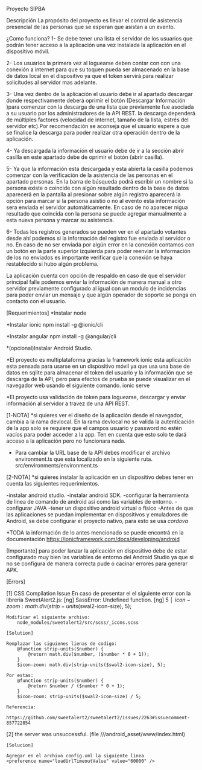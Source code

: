 Proyecto SIPBA

Descripción
La propósito del proyecto es llevar el control de asistencia presencial de las personas que se esperan que asistan a un evento.

¿Como funciona?
1- Se debe tener una lista el servidor de los usuarios que podrán tener acceso a la aplicación una vez instalada la aplicación en el dispositivo móvil.

2- Los usuarios la primera vez al loguearse deben contar con con una conexión a internet para que su toquen pueda ser almacenado en la base de datos local en el dispositivo ya que el token servirá para realizar solicitudes al servidor mas adelante.

3- Una vez dentro de la aplicación el usuario debe ir al apartado descargar donde respectivamente deberá oprimir el botón (Descargar Información )para comenzar con la descarga de una lista que previamente fue asociada a su usuario por los administradores de la API REST. la descarga dependerá de múltiples factores (velocidad de internet, tamaño de la lista, estrés del servidor etc).Por recomendación se aconseja que el usuario espere a que se finalice la descarga para poder realizar otra operación dentro de la aplicación.

4- Ya descargada la información el usuario debe de ir a la sección abrir casilla en este apartado debe de oprimir el botón (abrir casilla).

5- Ya que la información esta descargada y esta abierta la casilla podemos comenzar con la verificación de la asistencia de las personas en el apartado personas. En la barra de búsqueda podrá escribir un nombre si la persona existe o coincide con algún resultado dentro de la base de datos aparecerá en la pantalla al presionar sobre algún registro aparecerá la opción para marcar si la persona asistió o no al evento esta información sera enviada el servidor automáticamente.
En caso de no aparecer nigua resultado que coincida con la persona se puede agregar manualmente a esta nueva persona y marcar su asistencia.

6- Todas los registros generados se pueden ver en el apartado votantes desde ahí podemos si la información del registro fue enviada al servidor o no. En caso de no ser enviada por algún error en la conexión contamos con un botón en la parte superior izquierda para poder reenviar la información de los no enviados es importante verificar que la conexión se haya restablecido si hubo algún problema.

La aplicación cuenta con opción de respaldo en caso de que el servidor principal falle podemos enviar la información de manera manual a otro servidor previamente configurado al igual con un modulo de incidencias para poder enviar un mensaje y que algún operador de soporte se ponga en contacto con el usuario.

[Requerimientos]
*Instalar node

*Instalar ionic
npm install -g @ionic/cli

*Instalar angular
npm install -g @angular/cli

*(opcional)Instalar Android Studio.

*El proyecto es multiplataforma gracias la framework ionic esta aplicación esta pensada para usarse en un dispositivo móvil ya que usa una base de datos en sqlite para almacenar el token del usuario y la información que se descarga de la API, pero para efectos de prueba se puede visualizar en el navegador web usando el siguiente comando.
ionic serve

*El proyecto usa validación de token para loguearse, descargar y enviar información al servidor a travez de una API REST.

[1-NOTA] *si quieres ver el diseño de la aplicación desde el navegador, cambia a la rama devlocal. En la rama devlocal no se valida la autenticación de la app solo se requiere que el campos usuario y password no estén vacíos para poder acceder a la app. Ten en cuenta que esto solo te dará acceso a la aplicación pero no funcionara nada.

* Para cambiar la URL base de la API debes modificar el archivo environment.ts que esta localizado en la siguiente ruta.
src/environments/environment.ts

[2-NOTA] *si quieres instalar la aplicación en un dispositivo debes tener en cuenta las siguientes requerimientos.

-instalar android studio.
-instalar android SDK.
-configurar la herramienta de linea de comando de android asi como las variables de entorno.
-configurar JAVA
-tener un dispositivo android virtual o físico
-Antes de que las aplicaciones se puedan implementar en dispositivos y emuladores de Android, se debe configurar el proyecto nativo, para esto se usa *cordova*

*TODA la información de lo antes mencionado se puede encontrá en la documentación https://ionicframework.com/docs/developing/android

[Importante] para poder lanzar la aplicación en dispositivo debe de estar configurado muy bien las variables de entorno del Android Studio ya que si no se configura de manera correcta pude o cacinar errores para generar APK.

[Errors]

[1] CSS Compilation Issue
    En caso de presentar el el siguiente error con la libreria SweetAlert2.js:
        [ng] SassError: Undefined function.
        [ng] 5 │ $icon-zoom: math.div(strip-units($swal2-icon-size), 5);

    Modificar el siguiente archivo:
        node_modules/sweetalert2/src/scss/_icons.scss

    [Solution]

    Remplazar las siguienes lienas de codigo:
        @function strip-units($number) {
            @return math.div($number, ($number * 0 + 1));
        }
        $icon-zoom: math.div(strip-units($swal2-icon-size), 5);

    Por estas:
        @function strip-units($number) {
            @return $number / ($number * 0 + 1);
        }
        $icon-zoom: strip-units($swal2-icon-size) / 5;

    Referencia:
        https://github.com/sweetalert2/sweetalert2/issues/2263#issuecomment-857722854

[2] the server was unsuccessful. (file ///android_asset/www/index.html)

    [Solucion]

    Agregar en el archivo config.xml la siguiente linea
    <preference name="loadUrlTimeoutValue" value="60000" />